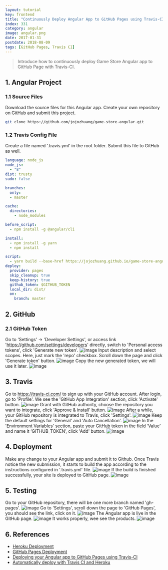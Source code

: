 ```yaml
---
layout: tutorial
key: frontend
title: "Continuously Deploy Angular App to GitHub Pages using Travis-CI"
index: 331
category: angular
image: angular.png
date: 2017-01-31
postdate: 2018-08-09
tags: [GitHub Pages, Travis CI]
---
```


> Introduce how to continuously deploy Game Store Angular app to GitHub Page with Travis-CI.

## 1. Angular Project
### 1.1 Source Files
Download the source files for this Angular app. Create your own repository on GitHub and submit this project.
```sh
git clone https://github.com/jojozhuang/game-store-angular.git
```
### 1.2 Travis Config File
Create a file named '.travis.yml' in the root folder. Submit this file to GitHub as well.
```yml
language: node_js
node_js:
  - "8"
dist: trusty
sudo: false

branches:
  only:
  - master

cache:
  directories:
    - node_modules

before_script:
  - npm install -g @angular/cli

install:
  - npm install -g yarn
  - npm install

script:
  - yarn build --base-href https://jojozhuang.github.io/game-store-angular/
deploy:
  provider: pages
  skip_cleanup: true
  keep-history: true
  github_token: $GITHUB_TOKEN
  local_dir: dist/
  on:
    branch: master
```

## 2. GitHub
### 2.1 GitHub Token
Go to 'Settings' -> 'Developer Settings', or access link 'https://github.com/settings/developers' directly, switch to 'Personal access tokens', click 'Generate new token'.
![image](/public/tutorials/331/github_developer_settings.png)
Input description and select scopes. Here, just mark the 'repo' checkbox. Scroll down the page and click 'Generate token' button.
![image](/public/tutorials/331/github_token.png)
Copy the new generated token, we will use it later.
![image](/public/tutorials/331/github_copy_token.png)  

## 3. Travis
Go to https://travis-ci.com/ to sign up with your GitHub account. After login, go to 'Profile'. We see the 'GitHub App Integration' section, click 'Activate' button.
![image](/public/tutorials/331/travis_integration.png)
Grant with GitHub authority, choose the repository you want to integrate, click 'Approve & install' button.
![image](/public/tutorials/331/travis_select_repository.png)
After a while, your GitHub repository is integrated to Travis, click 'Settings'.
![image](/public/tutorials/331/travis_integrated.png)
Keep the default settings for 'General' and 'Auto Cancellation'.
![image](/public/tutorials/331/travis_settings.png)
In the 'Environment Variables' section, paste your GitHub token in the field ‘Value’ and name it ‘GITHUB_TOKEN’, click 'Add' button.
![image](/public/tutorials/331/travis_environment_variable.png)

## 4. Deployment
Make any change to your Angular app and submit it to Github. Once Travis notice the new submission, it starts to build the app according to the instructions configured in '.travis.yml' file.
![image](/public/tutorials/331/travis_build.png)
If the build is finished successfully, your site is deployed to GitHub page.
![image](/public/tutorials/331/travis_deploy.png)  

## 5. Testing
Go to your GitHub repository, there will be one more branch named 'gh-pages'.
![image](/public/tutorials/331/github_gh_pages.png)
Go to 'Settings', scroll down the page to 'GitHub Pages', you should see the link, click on it.
![image](/public/tutorials/331/github_page_link.png)
The Angular app is live in the GitHub page.
![image](/public/tutorials/331/gamestore_home.png)
It works properly, wee see the products.
![image](/public/tutorials/331/gamestore_list.png)  

## 6. References
* [Heroku Deployment](https://docs.travis-ci.com/user/deployment/heroku/)
* [GitHub Pages Deployment](https://docs.travis-ci.com/user/deployment/pages/)
* [Deploying your Angular app to GitHub Pages using Travis-CI](https://medium.com/angularmedellin/deploying-your-angular-app-to-github-pages-using-travis-ci-baca2e1c30e7)
* [Automatically deploy with Travis CI and Heroku](https://medium.com/@felipeluizsoares/automatically-deploy-with-travis-ci-and-heroku-ddba1361647f)
